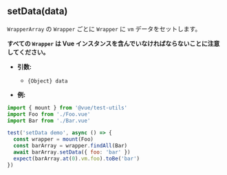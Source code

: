 ## setData(data)

`WrapperArray` の `Wrapper` ごとに `Wrapper` に `vm` データをセットします。

**すべての `Wrapper` は Vue インスタンスを含んでいなければならないことに注意してください。**

- **引数:**

  - `{Object} data`

- **例:**

```js
import { mount } from '@vue/test-utils'
import Foo from './Foo.vue'
import Bar from './Bar.vue'

test('setData demo', async () => {
  const wrapper = mount(Foo)
  const barArray = wrapper.findAll(Bar)
  await barArray.setData({ foo: 'bar' })
  expect(barArray.at(0).vm.foo).toBe('bar')
})
```
